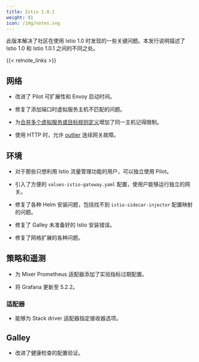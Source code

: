 ```yaml
---
title: Istio 1.0.1
weight: 91
icon: /img/notes.svg
---
```


此版本解决了社区在使用 Istio 1.0 时发现的一些关键问题。本发行说明描述了 Istio 1.0 和 Istio 1.0.1 之间的不同之处。

{{< relnote_links >}}

## 网络

- 改进了 Pilot 可扩展性和 Envoy 启动时间。

- 修复了添加端口时虚拟服务主机不匹配的问题。

- 为[合并多个虚拟服务或目标规则定义](/help/ops/traffic-management/deploy-guidelines/#multiple-virtual-services-and-destination-rules-for-the-same-host)增加了同一主机记得限制。

- 使用 HTTP 时，允许 [outlier](https://www.envoyproxy.io/docs/envoy/latest/api-v1/cluster_manager/cluster_outlier_detection.html) 连续网关故障。

## 环境

- 对于那些只想利用 Istio 流量管理功能的用户，可以独立使用 Pilot。

- 引入了方便的 `values-istio-gateway.yaml` 配置，使用户能够运行独立的网关。

- 修复了各种 Helm 安装问题，包括找不到 `istio-sidecar-injector` 配置映射的问题。

- 修复了 Galley 未准备好的 Istio 安装错误。

- 修复了网格扩展的各种问题。

## 策略和遥测

- 为 Mixer Prometheus 适配器添加了实验指标过期配置。

- 将 Grafana 更新至 5.2.2。

### 适配器

- 能够为 Stack driver 适配器指定接收器选项。

## Galley

- 改进了健康检查的配置验证。
